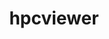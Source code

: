 ---
title: "hpcviewer"
layout: cache
categories: [package, v0.20.2]
meta: {"versions": ["2023.04"], "compilers": ["gcc@=11.1.0"], "oss": ["ubuntu20.04"], "platforms": ["linux"], "targets": ["ppc64le", "x86_64_v3"], "stacks": ["e4s", "e4s-power", "root"], "num_specs": 2, "num_specs_by_stack": {"e4s-power": 1, "root": 2, "e4s": 1}}
spec_details: [{"hash": "hxp5gbnexvf6uqu5e3vhhcadugxxeehq", "compiler": "gcc@=11.1.0", "versions": ["2023.04"], "os": "ubuntu20.04", "platform": "linux", "target": "ppc64le", "variants": ["build_system=generic"], "stacks": ["e4s-power", "root"], "size": "-", "tarball": "https://binaries.spack.io/v0.20.2/build_cache/linux-ubuntu20.04-ppc64le/gcc-11.1.0/hpcviewer-2023.04/linux-ubuntu20.04-ppc64le-gcc-11.1.0-hpcviewer-2023.04-hxp5gbnexvf6uqu5e3vhhcadugxxeehq.spack"}, {"hash": "hcqb5pilf3e55md5nu2yf4knigc6pxsu", "compiler": "gcc@=11.1.0", "versions": ["2023.04"], "os": "ubuntu20.04", "platform": "linux", "target": "x86_64_v3", "variants": ["build_system=generic"], "stacks": ["e4s", "root"], "size": "-", "tarball": "https://binaries.spack.io/v0.20.2/build_cache/linux-ubuntu20.04-x86_64_v3/gcc-11.1.0/hpcviewer-2023.04/linux-ubuntu20.04-x86_64_v3-gcc-11.1.0-hpcviewer-2023.04-hcqb5pilf3e55md5nu2yf4knigc6pxsu.spack"}]
---